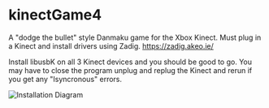 # kinectGame4
 
A "dodge the bullet" style Danmaku game for the Xbox Kinect. Must plug in a Kinect and install drivers using Zadig.
https://zadig.akeo.ie/

Install libusbK on all 3 Kinect devices and you should be good to go. You may have to close the program unplug and replug the Kinect and rerun if you get any "Isyncronous" errors.

![Installation Diagram](https://github.com/Haldrion/kinectGame/blob/master/Installation%20Diagram.png)
